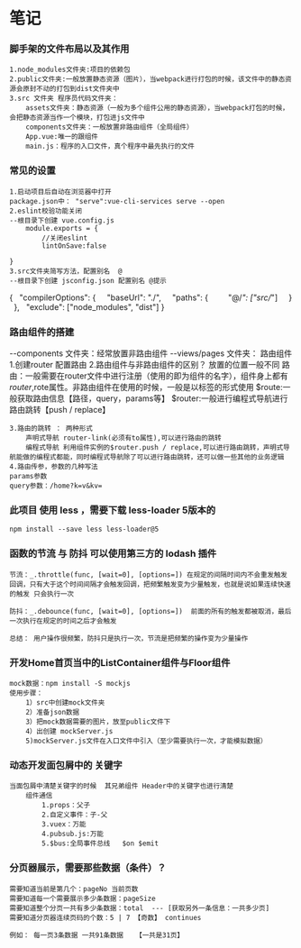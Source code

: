 # 笔记

### 脚手架的文件布局以及其作用
    1.node_modules文件夹:项目的依赖包
    2.public文件夹:一般放置静态资源（图片），当webpack进行打包的时候，该文件中的静态资源会原封不动的打包到dist文件夹中
    3.src 文件夹 程序员代码文件夹：
        assets文件夹：静态资源（一般为多个组件公用的静态资源），当webpack打包的时候，会把静态资源当作一个模块，打包进js文件中
        components文件夹：一般放置非路由组件（全局组件）
        App.vue:唯一的跟组件
        main.js：程序的入口文件，真个程序中最先执行的文件
### 常见的设置
    1.启动项目后自动在浏览器中打开
	package.json中： "serve":vue-cli-services serve --open
    2.eslint校验功能关闭
	--根目录下创建 vue.config.js
		module.exports = {
			//关闭eslint
			lintOnSave:false
	
	}
    3.src文件夹简写方法，配置别名  @
	--根目录下创建 jsconfig.json 配置别名 @提示
{
	  "compilerOptions": {
	    "baseUrl": "./",
	    "paths": {
	        "@/*": ["src/*"]
	    }
	  },
	  "exclude": ["node_modules", "dist"]
	}


### 路由组件的搭建
   --components 文件夹：经常放置非路由组件
   --views/pages 文件夹： 路由组件
	1.创建router
		配置路由
	2.路由组件与非路由组件的区别？
		放置的位置一般不同
		路由：一般需要在router文件中进行注册（使用的即为组件的名字），组件身上都有$router,$rote属性。非路由组件在使用的时候，一般是以标签的形式使用
			$route:一般获取路由信息【路径，query，params等】
			$router:一般进行编程式导航进行路由跳转【push / replace】

	3.路由的跳转 ： 两种形式
		声明式导航 router-link(必须有to属性),可以进行路由的跳转
		编程式导航 利用组件实例的$router.push / replace,可以进行路由跳转，声明式导航能做的编程式都能，同时编程式导航除了可以进行路由跳转，还可以做一些其他的业务逻辑
    4.路由传参，参数的几种写法
    params参数
    query参数：/home?k=v&kv= 
		


### 此项目 使用 less ，需要下载 less-loader 5版本的
    npm install --save less less-loader@5


### 函数的节流 与 防抖  可以使用第三方的 lodash 插件
	节流：_.throttle(func, [wait=0], [options=]) 在规定的间隔时间内不会重发触发回调，只有大于这个时间间隔才会触发回调，把频繁触发变为少量触发，也就是说如果连续快速的触发 只会执行一次

	防抖：_.debounce(func, [wait=0], [options=])  前面的所有的触发都被取消，最后一次执行在规定的时间之后才会触发

	总结： 用户操作很频繁，防抖只是执行一次，节流是把频繁的操作变为少量操作

### 开发Home首页当中的ListContainer组件与Floor组件
	mock数据：npm install -S mockjs
	使用步骤：
		1）src中创建mock文件夹
		2）准备json数据
		3）把mock数据需要的图片，放至public文件下
		4）出创建 mockServer.js
		5)mockServer.js文件在入口文件中引入（至少需要执行一次，才能模拟数据）
### 动态开发面包屑中的 关键字
	当面包屑中清楚关键字的时候  其兄弟组件 Header中的关键字也进行清楚
		组件通信
			1.props：父子
			2.自定义事件：子-父
			3.vuex：万能
			4.pubsub.js:万能
			5.$bus:全局事件总线   $on $emit 

### 分页器展示，需要那些数据（条件）？
	需要知道当前是第几个：pageNo 当前页数
	需要知道每一个需要展示多少条数据：pageSize
	需要知道整个分页一共有多少条数据：total  --- [获取另外一条信息：一共多少页]
	需要知道分页器连续页码的个数：5 | 7 【奇数】 continues

	例如： 每一页3条数据 一共91条数据   【一共是31页】
